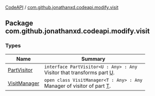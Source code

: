 [CodeAPI](../index.md) / [com.github.jonathanxd.codeapi.modify.visit](.)

## Package com.github.jonathanxd.codeapi.modify.visit

### Types

| Name | Summary |
|---|---|
| [PartVisitor](-part-visitor/index.md) | `interface PartVisitor<U : Any> : Any`<br>Visitor that transforms part [U](#). |
| [VisitManager](-visit-manager/index.md) | `open class VisitManager<T : Any> : Any`<br>Manager of visitor of part [T](#). |
